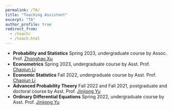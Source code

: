 ```yaml
---
permalink: /TA/
title: "Teaching Assistent"
excerpt: "TA"
author_profile: true
redirect_from: 
  - /teach/
  - /teach.html
---
```


* **Probability and Statistics**
   Spring 2023, undergraduate course by Assoc. Prof. [Zhonghao Xu](https://faculty.ecnu.edu.cn/_s35/xzh2/main.psp)
* **Econometrics**
   Spring 2023, undergraduate course by Asst. Prof. [Chaojun Li](https://faculty.ecnu.edu.cn/_s35/lcj2/main.psp)
* **Economic Statistics**
   Fall 2022, undergraduate course by Asst. Prof. [Chaojun Li](https://faculty.ecnu.edu.cn/_s35/lcj2/main.psp)
* **Advanced Probability Theory**
   Fall 2022 and Fall 2021, postgraduate and doctoral course by Asst. Prof. [Jinjiong Yu](https://faculty.ecnu.edu.cn/_s35/yjj2/main.psp)
* **Ordinary Differential Equations**
   Spring 2022, undergraduate course by Asst. Prof. [Jinjiong Yu](https://faculty.ecnu.edu.cn/_s35/yjj2/main.psp)

